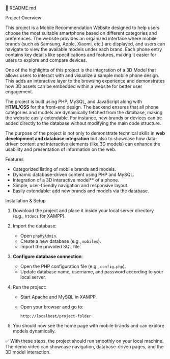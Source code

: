  📄 README.md

Project Overview

This project is a Mobile Recommendation Website designed to help users choose the most suitable smartphone based on different categories and preferences. The website provides an organized interface where mobile brands (such as Samsung, Apple, Xiaomi, etc.) are displayed, and users can navigate to view the available models under each brand. Each phone entry contains key details like specifications and features, making it easier for users to explore and compare devices.

One of the highlights of this project is the integration of a 3D Model that allows users to interact with and visualize a sample mobile phone design. This adds an interactive layer to the browsing experience and demonstrates how 3D assets can be embedded within a website for better user engagement.

The project is built using PHP, MySQL, and JavaScript along with **HTML/CSS** for the front-end design. The backend ensures that all phone categories and models are dynamically fetched from the database, making the website easily extendable. For instance, new brands or devices can be added directly to the database without modifying the main code structure.

The purpose of the project is not only to demonstrate technical skills in **web development and database integration** but also to showcase how data-driven content and interactive elements (like 3D models) can enhance the usability and presentation of information on the web.



 Features

* Categorized listing of mobile brands and models.
* Dynamic database-driven content using PHP and MySQL.
* Integration of a 3D interactive model** of a phone.
* Simple, user-friendly navigation and responsive layout.
* Easily extendable: add new brands and models via the database.



 Installation & Setup

1. Download the project and place it inside your local server directory (e.g., `htdocs` for XAMPP).
2. Import the database:

   * Open `phpMyAdmin`.
   * Create a new database (e.g., `mobiles`).
   * Import the provided SQL file.
3. **Configure database connection**:

   * Open the PHP configuration file (e.g., `config.php`).
   * Update database name, username, and password according to your local server.
4. Run the project:

   * Start Apache and MySQL in XAMPP.
   * Open your browser and go to:

     ```
     http://localhost/project-folder
     ```
5. You should now see the home page with mobile brands and can explore models dynamically.



✅ With these steps, the project should run smoothly on your local machine. The demo video can showcase navigation, database-driven pages, and the 3D model interaction.


